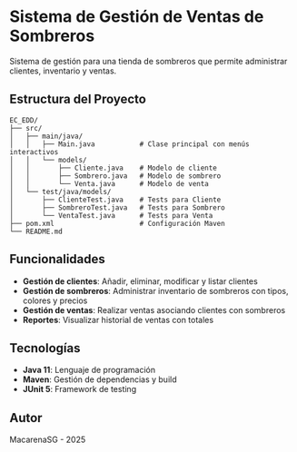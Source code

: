 # Sistema de Gestión de Ventas de Sombreros

Sistema de gestión para una tienda de sombreros que permite administrar clientes, inventario y ventas.

## Estructura del Proyecto

```
EC_EDD/
├── src/
│   ├── main/java/
│   │   ├── Main.java           # Clase principal con menús interactivos
│   │   └── models/
│   │       ├── Cliente.java    # Modelo de cliente
│   │       ├── Sombrero.java   # Modelo de sombrero
│   │       └── Venta.java      # Modelo de venta
│   └── test/java/models/
│       ├── ClienteTest.java    # Tests para Cliente
│       ├── SombreroTest.java   # Tests para Sombrero
│       └── VentaTest.java      # Tests para Venta
├── pom.xml                     # Configuración Maven
└── README.md
```

## Funcionalidades

- **Gestión de clientes**: Añadir, eliminar, modificar y listar clientes
- **Gestión de sombreros**: Administrar inventario de sombreros con tipos, colores y precios
- **Gestión de ventas**: Realizar ventas asociando clientes con sombreros
- **Reportes**: Visualizar historial de ventas con totales

## Tecnologías

- **Java 11**: Lenguaje de programación
- **Maven**: Gestión de dependencias y build
- **JUnit 5**: Framework de testing

## Autor

MacarenaSG - 2025

